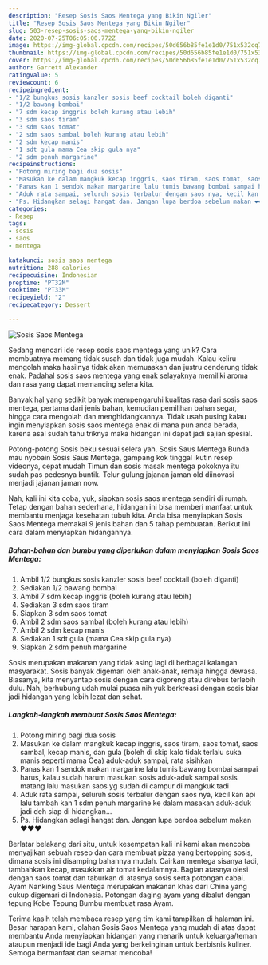 ```yaml
---
description: "Resep Sosis Saos Mentega yang Bikin Ngiler"
title: "Resep Sosis Saos Mentega yang Bikin Ngiler"
slug: 503-resep-sosis-saos-mentega-yang-bikin-ngiler
date: 2020-07-25T06:05:00.772Z
image: https://img-global.cpcdn.com/recipes/50d656b85fe1e1d0/751x532cq70/sosis-saos-mentega-foto-resep-utama.jpg
thumbnail: https://img-global.cpcdn.com/recipes/50d656b85fe1e1d0/751x532cq70/sosis-saos-mentega-foto-resep-utama.jpg
cover: https://img-global.cpcdn.com/recipes/50d656b85fe1e1d0/751x532cq70/sosis-saos-mentega-foto-resep-utama.jpg
author: Garrett Alexander
ratingvalue: 5
reviewcount: 6
recipeingredient:
- "1/2 bungkus sosis kanzler sosis beef cocktail boleh diganti"
- "1/2 bawang bombai"
- "7 sdm kecap inggris boleh kurang atau lebih"
- "3 sdm saos tiram"
- "3 sdm saos tomat"
- "2 sdm saos sambal boleh kurang atau lebih"
- "2 sdm kecap manis"
- "1 sdt gula mama Cea skip gula nya"
- "2 sdm penuh margarine"
recipeinstructions:
- "Potong miring bagi dua sosis"
- "Masukan ke dalam mangkuk kecap inggris, saos tiram, saos tomat, saos sambal, kecap manis, dan gula (boleh di skip kalo tidak terlalu suka manis seperti mama Cea) aduk-aduk sampai, rata sisihkan"
- "Panas kan 1 sendok makan margarine lalu tumis bawang bombai sampai harus, kalau sudah harum masukan sosis aduk-aduk sampai sosis matang lalu masukan saos yg sudah di campur di mangkuk tadi"
- "Aduk rata sampai, seluruh sosis terbalur dengan saos nya, kecil kan api lalu tambah kan 1 sdm penuh margarine ke dalam masakan aduk-aduk jadi deh siap di hidangkan..."
- "Ps. Hidangkan selagi hangat dan. Jangan lupa berdoa sebelum makan ❤️❤️❤️"
categories:
- Resep
tags:
- sosis
- saos
- mentega

katakunci: sosis saos mentega 
nutrition: 288 calories
recipecuisine: Indonesian
preptime: "PT32M"
cooktime: "PT33M"
recipeyield: "2"
recipecategory: Dessert

---
```



![Sosis Saos Mentega](https://img-global.cpcdn.com/recipes/50d656b85fe1e1d0/751x532cq70/sosis-saos-mentega-foto-resep-utama.jpg)

Sedang mencari ide resep sosis saos mentega yang unik? Cara membuatnya memang tidak susah dan tidak juga mudah. Kalau keliru mengolah maka hasilnya tidak akan memuaskan dan justru cenderung tidak enak. Padahal sosis saos mentega yang enak selayaknya memiliki aroma dan rasa yang dapat memancing selera kita.

Banyak hal yang sedikit banyak mempengaruhi kualitas rasa dari sosis saos mentega, pertama dari jenis bahan, kemudian pemilihan bahan segar, hingga cara mengolah dan menghidangkannya. Tidak usah pusing kalau ingin menyiapkan sosis saos mentega enak di mana pun anda berada, karena asal sudah tahu triknya maka hidangan ini dapat jadi sajian spesial.

Potong-potong Sosis beku sesuai selera yah. Sosis Saus Mentega Bunda mau nyobain Sosis Saus Mentega, gampang kok tinggal ikutin resep videonya, cepat mudah Timun dan sosis masak mentega pokoknya itu sudah pas pedesnya buntik. Telur gulung jajanan jaman old diinovasi menjadi jajanan jaman now.


Nah, kali ini kita coba, yuk, siapkan sosis saos mentega sendiri di rumah. Tetap dengan bahan sederhana, hidangan ini bisa memberi manfaat untuk membantu menjaga kesehatan tubuh kita. Anda bisa menyiapkan Sosis Saos Mentega memakai 9 jenis bahan dan 5 tahap pembuatan. Berikut ini cara dalam menyiapkan hidangannya.

<!--inarticleads1-->

##### Bahan-bahan dan bumbu yang diperlukan dalam menyiapkan Sosis Saos Mentega:

1. Ambil 1/2 bungkus sosis kanzler sosis beef cocktail (boleh diganti)
1. Sediakan 1/2 bawang bombai
1. Ambil 7 sdm kecap inggris (boleh kurang atau lebih)
1. Sediakan 3 sdm saos tiram
1. Siapkan 3 sdm saos tomat
1. Ambil 2 sdm saos sambal (boleh kurang atau lebih)
1. Ambil 2 sdm kecap manis
1. Sediakan 1 sdt gula (mama Cea skip gula nya)
1. Siapkan 2 sdm penuh margarine


Sosis merupakan makanan yang tidak asing lagi di berbagai kalangan masyarakat. Sosis banyak digemari oleh anak-anak, remaja hingga dewasa. Biasanya, kita menyantap sosis dengan cara digoreng atau direbus terlebih dulu. Nah, berhubung udah mulai puasa nih yuk berkreasi dengan sosis biar jadi hidangan yang lebih lezat dan sehat. 

<!--inarticleads2-->

##### Langkah-langkah membuat Sosis Saos Mentega:

1. Potong miring bagi dua sosis
1. Masukan ke dalam mangkuk kecap inggris, saos tiram, saos tomat, saos sambal, kecap manis, dan gula (boleh di skip kalo tidak terlalu suka manis seperti mama Cea) aduk-aduk sampai, rata sisihkan
1. Panas kan 1 sendok makan margarine lalu tumis bawang bombai sampai harus, kalau sudah harum masukan sosis aduk-aduk sampai sosis matang lalu masukan saos yg sudah di campur di mangkuk tadi
1. Aduk rata sampai, seluruh sosis terbalur dengan saos nya, kecil kan api lalu tambah kan 1 sdm penuh margarine ke dalam masakan aduk-aduk jadi deh siap di hidangkan...
1. Ps. Hidangkan selagi hangat dan. Jangan lupa berdoa sebelum makan ❤️❤️❤️


Berlatar belakang dari situ, untuk kesempatan kali ini kami akan mencoba menyajikan sebuah resep dan cara membuat pizza yang bertopping sosis, dimana sosis ini disamping bahannya mudah. Cairkan mentega sisanya tadi, tambahkan kecap, masukkan air tomat kedalamnya. Bagian atasnya olesi dengan saos tomat dan taburkan di atasnya sosis serta potongan cabai. Ayam Nanking Saus Mentega merupakan makanan khas dari China yang cukup digemari di Indonesia. Potongan daging ayam yang dibalut dengan tepung Kobe Tepung Bumbu membuat rasa Ayam. 

Terima kasih telah membaca resep yang tim kami tampilkan di halaman ini. Besar harapan kami, olahan Sosis Saos Mentega yang mudah di atas dapat membantu Anda menyiapkan hidangan yang menarik untuk keluarga/teman ataupun menjadi ide bagi Anda yang berkeinginan untuk berbisnis kuliner. Semoga bermanfaat dan selamat mencoba!
